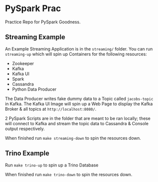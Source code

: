 # PySpark Prac
Practice Repo for PySpark Goodness.

## Streaming Example
An Example Streaming Application is in the `streaming/` folder.  You can run `streaming-up` which will spin up Containers for the following resources:
- Zookeeper
- Kafka
- Kafka UI
- Spark
- Cassandra
- Python Data Producer

The Data Producer writes fake dummy data to a Topic called `jacobs-topic` in Kafka.  The Kafka UI Image will spin up a Web Page to display the Kafka Broker & all topics at `http://localhost:8080/`.

2 PySpark Scripts are in the folder that are meant to be ran locally; these will connect to Kafka and stream the topic data to Cassandra & Console output respectively.

When finished run `make streaming-down` to spin the resources down.

## Trino Example
Run `make trino-up` to spin up a Trino Database

When finished run `make trino-down` to spin the resources down.
